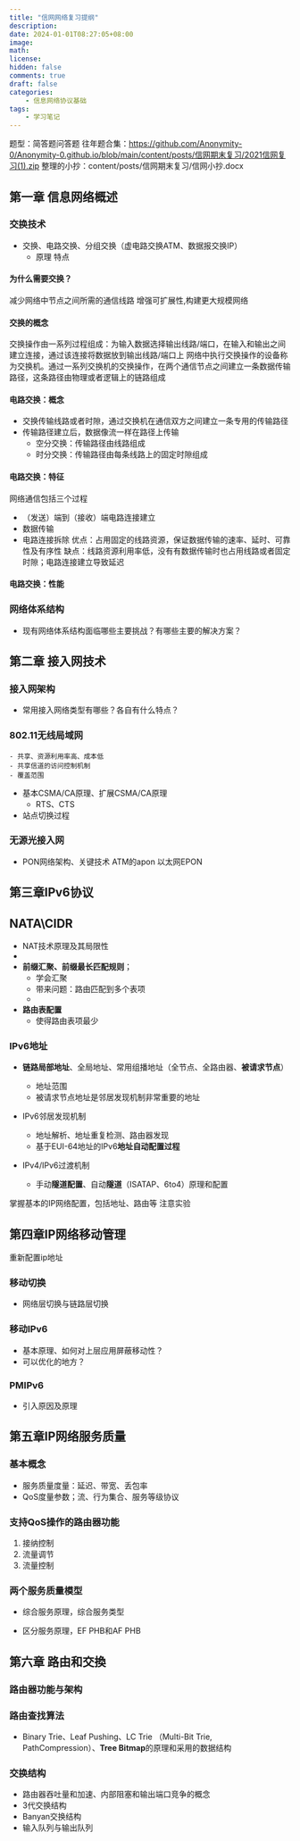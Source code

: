 ```yaml
---
title: "信网网络复习提纲"
description: 
date: 2024-01-01T08:27:05+08:00
image: 
math: 
license: 
hidden: false
comments: true
draft: false
categories:
    - 信息网络协议基础
tags:
    - 学习笔记
---
```




题型：简答题问答题
往年题合集：https://github.com/Anonymity-0/Anonymity-0.github.io/blob/main/content/posts/信网期末复习/2021信网复习(1).zip
整理的小抄：content/posts/信网期末复习/信网小抄.docx


## 第一章 信息网络概述

### ﻿交换技术
- 交换、电路交换、分组交换（虚电路交换ATM、数据报交换IP）
	- 原理 特点

#### 为什么需要交换？
减少网络中节点之间所需的通信线路
增强可扩展性,构建更大规模网络
#### 交换的概念
交换操作由一系列过程组成：为输入数据选择输出线路/端口，在输入和输出之间建立连接，通过该连接将数据放到输出线路/端口上
网络中执行交换操作的设备称为交换机。通过一系列交换机的交换操作，在两个通信节点之间建立一条数据传输路径，这条路径由物理或者逻辑上的链路组成
#### 电路交换：概念
- 交换传输线路或者时隙，通过交换机在通信双方之间建立一条专用的传输路径
- 传输路径建立后，数据像流一样在路径上传输
	- 空分交换：传输路径由线路组成
	- 时分交换：传输路径由每条线路上的固定时隙组成
#### 电路交换：特征
网络通信包括三个过程
- （发送）端到（接收）端电路连接建立
-  数据传输
- 电路连接拆除
优点：占用固定的线路资源，保证数据传输的速率、延时、可靠性及有序性
缺点：线路资源利用率低，没有有数据传输时也占用线路或者固定时隙；电路连接建立导致延迟

#### 电路交换：性能

### 网络体系结构
- ﻿现有网络体系结构面临哪些主要挑战？有哪些主要的解决方案？



## 第二章 接入网技术

### 接入网架构

- ﻿常用接入网络类型有哪些？各自有什么特点？

### ﻿﻿802.11无线局域网
	- 共享、资源利用率高、成本低
	- 共享信道的访问控制机制
	- 覆盖范围

- ﻿基本CSMA/CA原理、扩展CSMA/CA原理
	- RTS、CTS
- ﻿站点切换过程


### 无源光接入网
- ﻿PON网络架构、关键技术
	ATM的apon
	以太网EPON



## 第三章IPv6协议

## NATA\\CIDR

- ﻿﻿NAT技术原理及其局限性
- 
- ﻿﻿**前缀汇聚、前缀最长匹配规则**；
	- 学会汇聚
	- 带来问题：路由匹配到多个表项
	- 
- ﻿﻿**路由表配置**
	- 使得路由表项最少

### ﻿﻿IPv6地址
- ﻿﻿**链路局部地址**、全局地址、常用组播地址（全节点、全路由器、**被请求节点**）
	- 地址范围
	- 被请求节点地址是邻居发现机制非常重要的地址

- ﻿﻿IPv6邻居发现机制
	- 地址解析、地址重复检测、路由器发现
	- ﻿﻿基于EUI-64地址的IPv6**地址自动配置过程**

- ﻿﻿IPv4/IPv6过渡机制
	- ﻿﻿手动**隧道配置**、自动**隧道**（ISATAP、6to4）原理和配置

掌握基本的IP网络配置，包括地址、路由等
注意实验

## 第四章IP网络移动管理
重新配置ip地址
### 移动切换
- 网络层切换与链路层切换

### ﻿﻿移动IPv6
- ﻿基本原理、如何对上层应用屏蔽移动性？
- ﻿可以优化的地方？

### ﻿﻿PMIPv6
- ﻿引入原因及原理


## 第五章IP网络服务质量

### ﻿基本概念
- 服务质量度量：延迟、带宽、丢包率
- QoS度量参数；流、行为集合、服务等级协议



### 支持QoS操作的路由器功能
1. 接纳控制
2. 流量调节
3. 流量控制
 
 ### 两个服务质量模型

- ﻿综合服务原理，综合服务类型

- ﻿区分服务原理，EF PHB和AF PHB



## 第六章 路由和交換

### 路由器功能与架构
### ﻿路由查找算法
- ﻿﻿Binary Trie、Leaf Pushing、LC Trie （Multi-Bit Trie, PathCompression）、**Tree Bitmap**的原理和采用的数据结构

### ﻿﻿交换结构

- ﻿﻿路由器吞吐量和加速、内部阻塞和输出端口竞争的概念
- ﻿﻿3代交换结构
- ﻿﻿Banyan交换结构
- ﻿﻿输入队列与输出队列